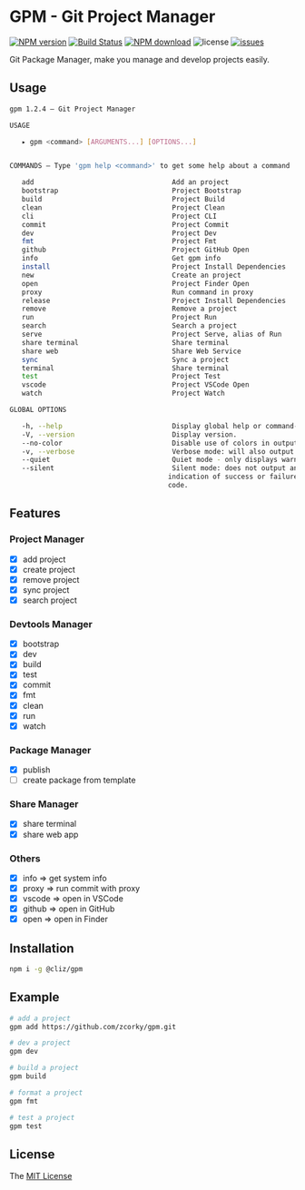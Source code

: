 # GPM - Git Project Manager

[![NPM version](https://img.shields.io/npm/v/@cliz/gpm.svg?style=flat)](https://www.npmjs.com/package/@cliz/gpm)
[![Build Status](https://travis-ci.com/cliz/gpm.svg?branch=master)](https://travis-ci.com/cliz/gpm)
[![NPM download](https://img.shields.io/npm/dm/@cliz/gpm.svg?style=flat-square)](https://www.npmjs.com/package/@cliz/gpm)
![license](https://img.shields.io/github/license/cliz/gpm.svg)
[![issues](https://img.shields.io/github/issues/cliz/gpm.svg)](https://github.com/cliz/gpm/issues)

Git Package Manager, make you manage and develop projects easily.

## Usage

```bash
gpm 1.2.4 — Git Project Manager

USAGE 

   ▸ gpm <command> [ARGUMENTS...] [OPTIONS...]


COMMANDS — Type 'gpm help <command>' to get some help about a command

   add                                  Add an project                                         
   bootstrap                            Project Bootstrap                                      
   build                                Project Build                                          
   clean                                Project Clean                                          
   cli                                  Project CLI                                            
   commit                               Project Commit                                         
   dev                                  Project Dev                                            
   fmt                                  Project Fmt                                            
   github                               Project GitHub Open                                    
   info                                 Get gpm info                                           
   install                              Project Install Dependencies                           
   new                                  Create an project                                      
   open                                 Project Finder Open                                    
   proxy                                Run command in proxy                                   
   release                              Project Install Dependencies                           
   remove                               Remove a project                                       
   run                                  Project Run                                            
   search                               Search a project                                       
   serve                                Project Serve, alias of Run                            
   share terminal                       Share terminal                                         
   share web                            Share Web Service                                      
   sync                                 Sync a project                                         
   terminal                             Share terminal                                         
   test                                 Project Test                                           
   vscode                               Project VSCode Open                                    
   watch                                Project Watch                                          

GLOBAL OPTIONS

   -h, --help                           Display global help or command-related help.           
   -V, --version                        Display version.                                       
   --no-color                           Disable use of colors in output.                       
   -v, --verbose                        Verbose mode: will also output debug messages.         
   --quiet                              Quiet mode - only displays warn and error messages.    
   --silent                             Silent mode: does not output anything, giving no       
                                       indication of success or failure other than the exit   
                                       code.    
```

## Features

### Project Manager
- [x] add project
- [x] create project
- [x] remove project
- [x] sync project
- [x] search project

### Devtools Manager
- [x] bootstrap
- [x] dev
- [x] build
- [x] test
- [x] commit
- [x] fmt
- [x] clean
- [x] run
- [x] watch

### Package Manager
- [x] publish
- [ ] create package from template

### Share Manager
- [x] share terminal
- [x] share web app

### Others
- [x] info     => get system info
- [x] proxy    => run commit with proxy
- [x] vscode   => open in VSCode
- [x] github   => open in GitHub
- [x] open     => open in Finder

## Installation
```bash
npm i -g @cliz/gpm
```

## Example

```bash
# add a project
gpm add https://github.com/zcorky/gpm.git

# dev a project
gpm dev

# build a project
gpm build

# format a project
gpm fmt

# test a project
gpm test
```
## License

The [MIT License](./LICENSE)
